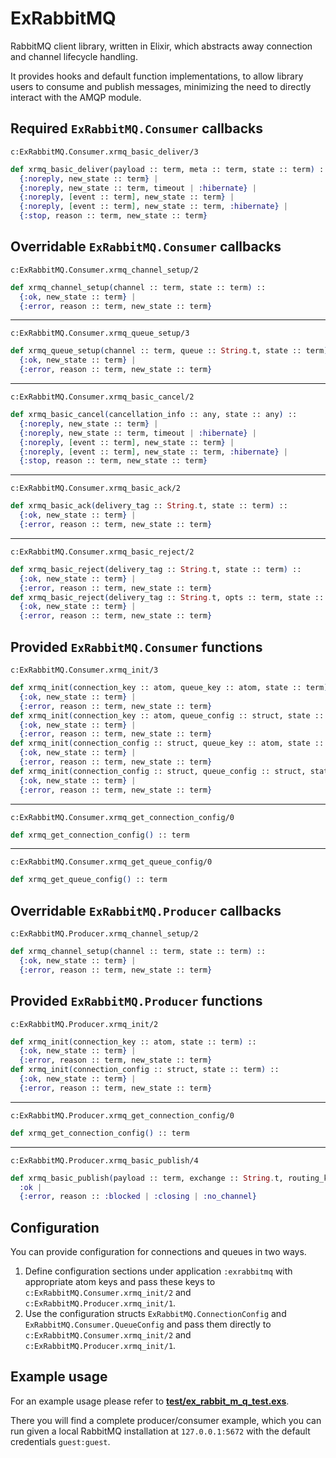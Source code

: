 # ExRabbitMQ

RabbitMQ client library, written in Elixir, which abstracts away connection and channel lifecycle handling.

It provides hooks and default function implementations, to allow library users to consume and publish messages,
minimizing the need to directly interact with the AMQP module.

## Required `ExRabbitMQ.Consumer` callbacks

`c:ExRabbitMQ.Consumer.xrmq_basic_deliver/3`
```elixir
def xrmq_basic_deliver(payload :: term, meta :: term, state :: term) ::
  {:noreply, new_state :: term} |
  {:noreply, new_state :: term, timeout | :hibernate} |
  {:noreply, [event :: term], new_state :: term} |
  {:noreply, [event :: term], new_state :: term, :hibernate} |
  {:stop, reason :: term, new_state :: term}
```
## Overridable `ExRabbitMQ.Consumer` callbacks

`c:ExRabbitMQ.Consumer.xrmq_channel_setup/2`
```elixir
def xrmq_channel_setup(channel :: term, state :: term) ::
  {:ok, new_state :: term} |
  {:error, reason :: term, new_state :: term}
```

---

`c:ExRabbitMQ.Consumer.xrmq_queue_setup/3`
```elixir
def xrmq_queue_setup(channel :: term, queue :: String.t, state :: term) ::
  {:ok, new_state :: term} |
  {:error, reason :: term, new_state :: term}
```

---

`c:ExRabbitMQ.Consumer.xrmq_basic_cancel/2`
```elixir
def xrmq_basic_cancel(cancellation_info :: any, state :: any) ::
  {:noreply, new_state :: term} |
  {:noreply, new_state :: term, timeout | :hibernate} |
  {:noreply, [event :: term], new_state :: term} |
  {:noreply, [event :: term], new_state :: term, :hibernate} |
  {:stop, reason :: term, new_state :: term}
```

---

`c:ExRabbitMQ.Consumer.xrmq_basic_ack/2`
```elixir
def xrmq_basic_ack(delivery_tag :: String.t, state :: term) ::
  {:ok, new_state :: term} |
  {:error, reason :: term, new_state :: term}
```

---

`c:ExRabbitMQ.Consumer.xrmq_basic_reject/2`
```elixir
def xrmq_basic_reject(delivery_tag :: String.t, state :: term) ::
  {:ok, new_state :: term} |
  {:error, reason :: term, new_state :: term}
def xrmq_basic_reject(delivery_tag :: String.t, opts :: term, state :: term) ::
  {:ok, new_state :: term} |
  {:error, reason :: term, new_state :: term}
```

## Provided `ExRabbitMQ.Consumer` functions

`c:ExRabbitMQ.Consumer.xrmq_init/3`
```elixir
def xrmq_init(connection_key :: atom, queue_key :: atom, state :: term) ::
  {:ok, new_state :: term} |
  {:error, reason :: term, new_state :: term}
def xrmq_init(connection_key :: atom, queue_config :: struct, state :: term) ::
  {:ok, new_state :: term} |
  {:error, reason :: term, new_state :: term}
def xrmq_init(connection_config :: struct, queue_key :: atom, state :: term) ::
  {:ok, new_state :: term} |
  {:error, reason :: term, new_state :: term}
def xrmq_init(connection_config :: struct, queue_config :: struct, state :: term) ::
  {:ok, new_state :: term} |
  {:error, reason :: term, new_state :: term}
```

---

`c:ExRabbitMQ.Consumer.xrmq_get_connection_config/0`
```elixir
def xrmq_get_connection_config() :: term
```

---

`c:ExRabbitMQ.Consumer.xrmq_get_queue_config/0`
```elixir
def xrmq_get_queue_config() :: term
```

## Overridable `ExRabbitMQ.Producer` callbacks

`c:ExRabbitMQ.Producer.xrmq_channel_setup/2`
```elixir
def xrmq_channel_setup(channel :: term, state :: term) ::
  {:ok, new_state :: term} |
  {:error, reason :: term, new_state :: term}
```

## Provided `ExRabbitMQ.Producer` functions

`c:ExRabbitMQ.Producer.xrmq_init/2`
```elixir
def xrmq_init(connection_key :: atom, state :: term) ::
  {:ok, new_state :: term} |
  {:error, reason :: term, new_state :: term}
def xrmq_init(connection_config :: struct, state :: term) ::
  {:ok, new_state :: term} |
  {:error, reason :: term, new_state :: term}
```

---

`c:ExRabbitMQ.Producer.xrmq_get_connection_config/0`
```elixir
def xrmq_get_connection_config() :: term
```

---

`c:ExRabbitMQ.Producer.xrmq_basic_publish/4`
```elixir
def xrmq_basic_publish(payload :: term, exchange :: String.t, routing_key :: String.t, opts :: [term]) ::
  :ok |
  {:error, reason :: :blocked | :closing | :no_channel}
```

## Configuration

You can provide configuration for connections and queues in two ways.

1. Define configuration sections under application `:exrabbitmq` with appropriate atom keys and pass these keys to `c:ExRabbitMQ.Consumer.xrmq_init/2` and `c:ExRabbitMQ.Producer.xrmq_init/1`.
2. Use the configuration structs `ExRabbitMQ.ConnectionConfig` and `ExRabbitMQ.Consumer.QueueConfig` and pass them directly to
`c:ExRabbitMQ.Consumer.xrmq_init/2` and `c:ExRabbitMQ.Producer.xrmq_init/1`.

## Example usage

For an example usage please refer to **[test/ex_rabbit_m_q_test.exs](./test.html)**.

There you will find a complete producer/consumer example, which you can run
given a local RabbitMQ installation at `127.0.0.1:5672` with the default
credentials `guest:guest`.
